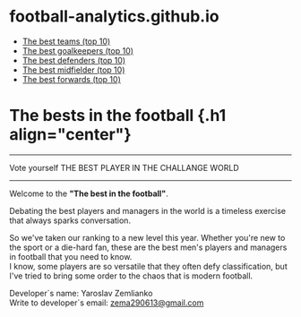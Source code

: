 # football-analytics.github.io
-   [The best teams (top 10)](teams.html)
-   [The best goalkeepers (top 10)](goalkeepers.html)
-   [The best defenders (top 10)](defenders.html)
-   [The best midfielder (top 10)](midfielder.html)
-   [The best forwards (top 10)](forwards.html)

[](#main)

The bests in the football {.h1 align="center"}
=========================

  ------------------------ ------------------------ ------------------------
  [](vote.php)             [](main_database.php)    [](tree.php)
  Vote yourself            THE BEST PLAYER IN THE   CHALLANGE
                           WORLD                    
  ------------------------ ------------------------ ------------------------

Welcome to the **"The best in the football"**.

Debating the best players and managers in the world is a timeless
exercise that always sparks conversation.

So we've taken our ranking to a new level this year. Whether you're new
to the sport or a die-hard fan, these are the best men's players and
managers in football that you need to know.\
I know, some players are so versatile that they often defy
classification, but I've tried to bring some order to the chaos that is
modern football.

Developer\`s name: Yaroslav Zemlianko\
Write to developer\`s email:
[zema290613@gmail.com](mailto:zema290613@gmail.com)
